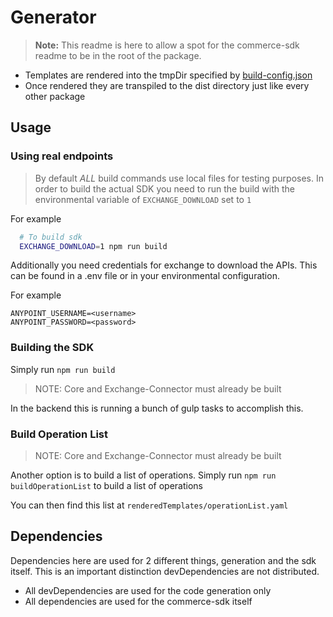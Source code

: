 # Generator

> **Note:** This readme is here to allow a spot for the commerce-sdk readme to be in the root of the package.

* Templates are rendered into the tmpDir specified by [build-config.json](../build-config.json)
* Once rendered they are transpiled to the dist directory just like every other package

## Usage

### Using real endpoints

> By default *ALL* build commands use local files for testing purposes. In order to build the actual SDK you need to run the build with the environmental variable of `EXCHANGE_DOWNLOAD` set to `1`

For example
```bash
  # To build sdk
  EXCHANGE_DOWNLOAD=1 npm run build
```
Additionally you need credentials for exchange to download the APIs.  This can be found in a .env file or in your environmental configuration.

For example
```
ANYPOINT_USERNAME=<username>
ANYPOINT_PASSWORD=<password>
```

### Building the SDK

Simply run `npm run build`

> NOTE: Core and Exchange-Connector must already be built 

In the backend this is running a bunch of gulp tasks to accomplish this.

### Build Operation List

> NOTE: Core and Exchange-Connector must already be built 

Another option is to build a list of operations. Simply run `npm run buildOperationList` to build a list of operations

You can then find this list at `renderedTemplates/operationList.yaml`

## Dependencies 

Dependencies here are used for 2 different things, generation and the sdk itself.  This is an important distinction devDependencies are not distributed.

  * All devDependencies are used for the code generation only
  * All dependencies are used for the commerce-sdk itself



